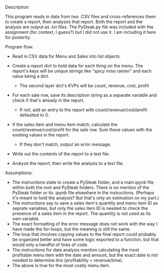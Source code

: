 Description:

This program reads in data from two .CSV files and cross-references them to create a report, then analyzes that report. Both the report and the analysis are output as .txt files. The PySteak.py file was included with the assignment (for context, I guess?) but I did not use it. I am including it here for posterity.

Program flow:
- Read in CSV data for Menu and Sales into list objects.

- Create a report dict to hold data for each thing on the menu. The report's keys will be unique strings like "spicy miso ramen" and each value being a dict.
	- The second layer dict's KVPs will be count, revenue, cost, profit

- For each sale row, save its description string as a separate variable and check if that's already in the report.
	- If not, add an entry to the report with count/revenue/cost/profit defaulted to 0.

- If the sales item and menu item match, calculate the count/revenue/cost/profit for the sale row. Sum these values with the existing values in the report.
	- If they don't match, output an error message.

- Write out the contents of the report to a text file.

- Analyze the report, then write the analysis to a text file.


 Assumptions:
- The instructions state to create a PySteak folder, and a main.ipynb file within both the root and PySteak folders. There is no mention of the PySteak folder or its .ipynb file elsewhere in the instructions. (Perhaps it's meant to hold the analysis? But that's only an estimation on my part.)
- The instructions say to save a sales item's quantity and menu item ID as seprate variables, but only the sales item ID is needed to check the presence of a sales item in the report. The quantity is not used as its own variable.
- The exact formatting of the error message does not work with the way I have made the for-loops, but the meaning is still the same.
- The loop that involves copying values to the final report could probably be organized better and have some logic exported to a function, but that would only a handful of lines of code.
- The instructions for data analysis mention calculating the most profitable menu item with the date and amount, but the exact date is not needed to determine this (profitability = revenue/time).
- The above is true for the most costly menu item.
